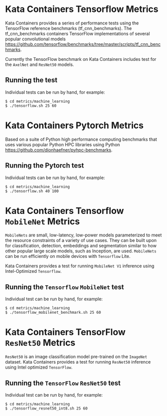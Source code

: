 # Kata Containers Tensorflow Metrics

Kata Containers provides a series of performance tests using the
TensorFlow reference benchmarks (tf_cnn_benchmarks).
The tf_cnn_benchmarks containers TensorFlow implementations of several
popular convolutional models https://github.com/tensorflow/benchmarks/tree/master/scripts/tf_cnn_benchmarks.

Currently the TensorFlow benchmark on Kata Containers includes test for
the `AxelNet` and `ResNet50` models.

## Running the test

Individual tests can be run by hand, for example:

```
$ cd metrics/machine_learning
$ ./tensorflow.sh 25 60
```
# Kata Containers Pytorch Metrics

Based on a suite of Python high performance computing benchmarks that
uses various popular Python HPC libraries using Python
 https://github.com/dionhaefner/pyhpc-benchmarks.

## Running the Pytorch test

Individual tests can be run by hand, for example:

```
$ cd metrics/machine_learning
$ ./tensorflow.sh 40 100
```
# Kata Containers Tensorflow `MobileNet` Metrics

`MobileNets` are small, low-latency, low-power models parameterized to meet the resource 
constraints of a variety of use cases. They can be built upon for classification, detection, 
embeddings and segmentation similar to how other popular large scale models, such as Inception, are used. 
`MobileNets` can be run efficiently on mobile devices with `Tensorflow` Lite.

Kata Containers provides a test for running `MobileNet V1` inference using Intel-Optimized `Tensorflow`.

## Running the `Tensorflow` `MobileNet` test
Individual test can be run by hand, for example:

```
$ cd metrics/machine_learning
$ ./tensorflow_mobilenet_benchmark.sh 25 60
```

# Kata Containers TensorFlow `ResNet50` Metrics

`ResNet50` is an image classification model pre-trained on the `ImageNet` dataset.
Kata Containers provides a test for running `ResNet50` inference using Intel optimized
`TensorFlow`.

## Running the `TensorFlow` `ResNet50` test
Individual test can be run by hand, for example:

```
$ cd metrics/machine_learning
$ ./tensorflow_resnet50_int8.sh 25 60
```
